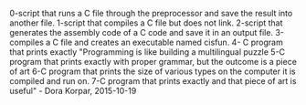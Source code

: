 0-script that runs a C file through the preprocessor and save the result into another file.
1-script that compiles a C file but does not link.
2-script that generates the assembly code of a C code and save it in an output file.
3-compiles a C file and creates an executable named cisfun.
4- C program that prints exactly "Programming is like building a multilingual puzzle
5-C program that prints exactly with proper grammar, but the outcome is a piece of art
6-C program that prints the size of various types on the computer it is compiled and run on.
7-C program that prints exactly and that piece of art is useful" - Dora Korpar, 2015-10-19
